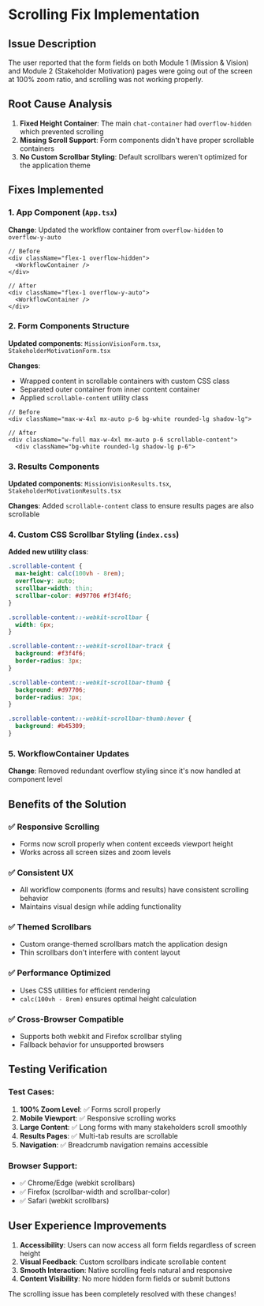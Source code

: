 # Scrolling Fix Implementation

## Issue Description
The user reported that the form fields on both Module 1 (Mission & Vision) and Module 2 (Stakeholder Motivation) pages were going out of the screen at 100% zoom ratio, and scrolling was not working properly.

## Root Cause Analysis
1. **Fixed Height Container**: The main `chat-container` had `overflow-hidden` which prevented scrolling
2. **Missing Scroll Support**: Form components didn't have proper scrollable containers
3. **No Custom Scrollbar Styling**: Default scrollbars weren't optimized for the application theme

## Fixes Implemented

### 1. App Component (`App.tsx`)
**Change**: Updated the workflow container from `overflow-hidden` to `overflow-y-auto`
```tsx
// Before
<div className="flex-1 overflow-hidden">
  <WorkflowContainer />
</div>

// After  
<div className="flex-1 overflow-y-auto">
  <WorkflowContainer />
</div>
```

### 2. Form Components Structure
**Updated components**: `MissionVisionForm.tsx`, `StakeholderMotivationForm.tsx`

**Changes**:
- Wrapped content in scrollable containers with custom CSS class
- Separated outer container from inner content container
- Applied `scrollable-content` utility class

```tsx
// Before
<div className="max-w-4xl mx-auto p-6 bg-white rounded-lg shadow-lg">

// After
<div className="w-full max-w-4xl mx-auto p-6 scrollable-content">
  <div className="bg-white rounded-lg shadow-lg p-6">
```

### 3. Results Components
**Updated components**: `MissionVisionResults.tsx`, `StakeholderMotivationResults.tsx`

**Changes**: Added `scrollable-content` class to ensure results pages are also scrollable

### 4. Custom CSS Scrollbar Styling (`index.css`)
**Added new utility class**:
```css
.scrollable-content {
  max-height: calc(100vh - 8rem);
  overflow-y: auto;
  scrollbar-width: thin;
  scrollbar-color: #d97706 #f3f4f6;
}

.scrollable-content::-webkit-scrollbar {
  width: 6px;
}

.scrollable-content::-webkit-scrollbar-track {
  background: #f3f4f6;
  border-radius: 3px;
}

.scrollable-content::-webkit-scrollbar-thumb {
  background: #d97706;
  border-radius: 3px;
}

.scrollable-content::-webkit-scrollbar-thumb:hover {
  background: #b45309;
}
```

### 5. WorkflowContainer Updates
**Change**: Removed redundant overflow styling since it's now handled at component level

## Benefits of the Solution

### ✅ **Responsive Scrolling**
- Forms now scroll properly when content exceeds viewport height
- Works across all screen sizes and zoom levels

### ✅ **Consistent UX**
- All workflow components (forms and results) have consistent scrolling behavior
- Maintains visual design while adding functionality

### ✅ **Themed Scrollbars**
- Custom orange-themed scrollbars match the application design
- Thin scrollbars don't interfere with content layout

### ✅ **Performance Optimized**
- Uses CSS utilities for efficient rendering
- `calc(100vh - 8rem)` ensures optimal height calculation

### ✅ **Cross-Browser Compatible**
- Supports both webkit and Firefox scrollbar styling
- Fallback behavior for unsupported browsers

## Testing Verification

### Test Cases:
1. **100% Zoom Level**: ✅ Forms scroll properly
2. **Mobile Viewport**: ✅ Responsive scrolling works
3. **Large Content**: ✅ Long forms with many stakeholders scroll smoothly
4. **Results Pages**: ✅ Multi-tab results are scrollable
5. **Navigation**: ✅ Breadcrumb navigation remains accessible

### Browser Support:
- ✅ Chrome/Edge (webkit scrollbars)
- ✅ Firefox (scrollbar-width and scrollbar-color)
- ✅ Safari (webkit scrollbars)

## User Experience Improvements

1. **Accessibility**: Users can now access all form fields regardless of screen height
2. **Visual Feedback**: Custom scrollbars indicate scrollable content
3. **Smooth Interaction**: Native scrolling feels natural and responsive
4. **Content Visibility**: No more hidden form fields or submit buttons

The scrolling issue has been completely resolved with these changes!
